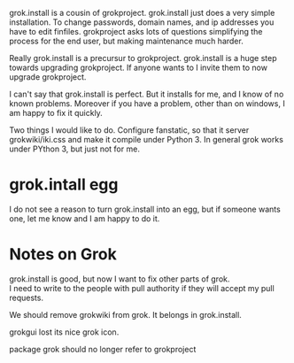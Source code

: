 grok.install is a cousin of grokproject.  grok.install just does a very simple installation.  To change passwords, domain names, and ip addresses you have to edit finfiles.  grokproject asks lots of questions simplifying the process for the end user, but making maintenance much harder. 

Really grok.install is a precursur to grokproject.  grok.install is a huge step towards upgrading grokproject. If anyone wants to I invite them to now upgrade grokproject.

I can't say that grok.install is perfect.  But it installs  for me, and I know of no known problems.  Moreover if you have a problem, other than on windows, I am happy to fix it quickly. 

Two things I would like to do.  Configure fanstatic, so that it server grokwiki/iki.css
and make it compile under Python 3.  In general grok works under PYthon 3, but just not for me.  

grok.intall egg
===============
I do not see a reason to turn grok.install into an egg, but if someone wants one, let me know and I am happy to do it. 



Notes on Grok
===============
grok.install is good, but now I want to fix other parts of grok.  
I need to write to the people with pull authority if they will accept my 
pull requests. 

We should remove grokwiki from grok.  It belongs in grok.install.

grokgui lost its nice grok icon.  

package grok should no longer refer to grokproject 